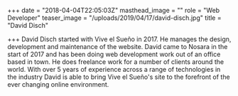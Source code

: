 +++
date = "2018-04-04T22:05:03Z"
masthead_image = ""
role = "Web Developer"
teaser_image = "/uploads/2019/04/17/david-disch.jpg"
title = "David Disch"

+++
David Disch started with Vive el Sueño in 2017. He manages the design, development and maintenance of the website. David came to Nosara in the start of 2017 and has been doing web development work out of an office based in town. He does freelance work for a number of clients around the world. With over 5 years of experience across a range of technologies in the industry David is able to bring Vive el Sueño's site to the forefront of the ever changing online environment.
